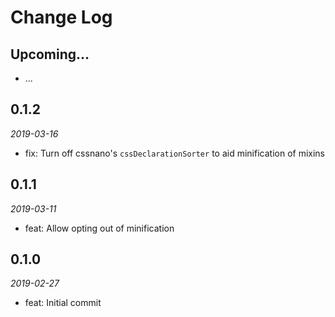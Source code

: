 # Change Log

## Upcoming...

- ... <!-- Add new lines here. Version number will be decided later -->

## 0.1.2

_2019-03-16_

- fix: Turn off cssnano's `cssDeclarationSorter` to aid minification of mixins

## 0.1.1

_2019-03-11_

- feat: Allow opting out of minification

## 0.1.0

_2019-02-27_

- feat: Initial commit
